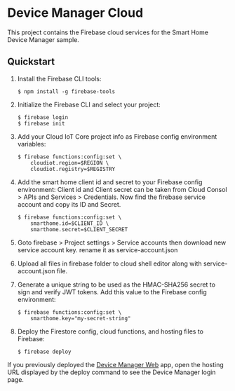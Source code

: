 # Device Manager Cloud

This project contains the Firebase cloud services for the Smart Home Device Manager
sample.

## Quickstart

1. Install the Firebase CLI tools:

    ```
    $ npm install -g firebase-tools
    ```

1. Initialize the Firebase CLI and select your project:

    ```
    $ firebase login
    $ firebase init
    ```

1. Add your Cloud IoT Core project info as Firebase config environment variables:

    ```
    $ firebase functions:config:set \
        cloudiot.region=$REGION \
        cloudiot.registry=$REGISTRY
    ```

1. Add the smart home client id and secret to your Firebase config environment:
    Client id and Client secret can be taken from Cloud Consol > APIs and Services > Credentials. Now find the firebase service account and copy its ID and Secret.

    ```
    $ firebase functions:config:set \
        smarthome.id=$CLIENT_ID \
        smarthome.secret=$CLIENT_SECRET
    ```
1. Goto firebase > Project settings > Service accounts 
    then download new service account key. 
    rename it as service-account.json 
    
2. Upload all files in firebase folder to cloud shell editor along with service-account.json file.

3. Generate a unique string to be used as the HMAC-SHA256 secret to sign and
   verify JWT tokens. Add this value to the Firebase config environment:

    ```
    $ firebase functions:config:set \
        smarthome.key="my-secret-string"
    ```

1. Deploy the Firestore config, cloud functions, and hosting files to Firebase:

    ```
    $ firebase deploy
    ```

If you previously deployed the [Device Manager Web](../web/README.md) app,
open the hosting URL displayed by the deploy command to see the Device Manager
login page.
